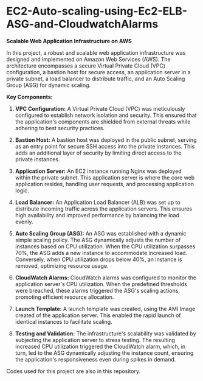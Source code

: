 # EC2-Auto-scaling-using-Ec2-ELB-ASG-and-CloudwatchAlarms

**Scalable Web Application Infrastructure on AWS**

In this project, a robust and scalable web application infrastructure was designed and implemented on Amazon Web Services (AWS). The architecture encompasses a secure Virtual Private Cloud (VPC) configuration, a bastion host for secure access, an application server in a private subnet, a load balancer to distribute traffic, and an Auto Scaling Group (ASG) for dynamic scaling.

**Key Components:**

1. **VPC Configuration:** A Virtual Private Cloud (VPC) was meticulously configured to establish network isolation and security. This ensured that the application's components are shielded from external threats while adhering to best security practices.

2. **Bastion Host:** A bastion host was deployed in the public subnet, serving as an entry point for secure SSH access into the private instances. This adds an additional layer of security by limiting direct access to the private instances.

3. **Application Server:** An EC2 instance running Nginx was deployed within the private subnet. This application server is where the core web application resides, handling user requests, and processing application logic.

4. **Load Balancer:** An Application Load Balancer (ALB) was set up to distribute incoming traffic across the application servers. This ensures high availability and improved performance by balancing the load evenly.

5. **Auto Scaling Group (ASG):** An ASG was established with a dynamic simple scaling policy. The ASG dynamically adjusts the number of instances based on CPU utilization. When the CPU utilization surpasses 70%, the ASG adds a new instance to accommodate increased load. Conversely, when CPU utilization drops below 40%, an instance is removed, optimizing resource usage.

6. **CloudWatch Alarms:** CloudWatch alarms was configured to monitor the application server's CPU utilization. When the predefined thresholds were breached, these alarms triggered the ASG's scaling actions, promoting efficient resource allocation.

7. **Launch Template:** A launch template was created, using the AMI Image created of the application server. This enabled the rapid launch of identical instances to facilitate scaling.

8. **Testing and Validation:** The infrastructure's scalability was validated by subjecting the application server to stress testing. The resulting increased CPU utilization triggered the CloudWatch alarm, which, in turn, led to the ASG dynamically adjusting the instance count, ensuring the application's responsiveness even during spikes in demand.

Codes used for this project are also in this repository.


